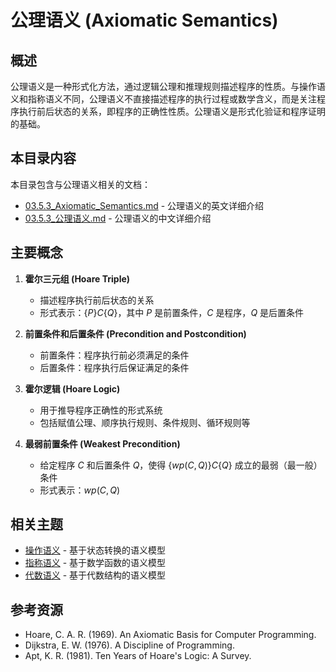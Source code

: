 # 公理语义 (Axiomatic Semantics)

## 概述

公理语义是一种形式化方法，通过逻辑公理和推理规则描述程序的性质。与操作语义和指称语义不同，公理语义不直接描述程序的执行过程或数学含义，而是关注程序执行前后状态的关系，即程序的正确性性质。公理语义是形式化验证和程序证明的基础。

## 本目录内容

本目录包含与公理语义相关的文档：

- [03.5.3_Axiomatic_Semantics.md](./03.5.3_Axiomatic_Semantics.md) - 公理语义的英文详细介绍
- [03.5.3_公理语义.md](./03.5.3_公理语义.md) - 公理语义的中文详细介绍

## 主要概念

1. **霍尔三元组 (Hoare Triple)**
   - 描述程序执行前后状态的关系
   - 形式表示：$\{P\} C \{Q\}$，其中 $P$ 是前置条件，$C$ 是程序，$Q$ 是后置条件

2. **前置条件和后置条件 (Precondition and Postcondition)**
   - 前置条件：程序执行前必须满足的条件
   - 后置条件：程序执行后保证满足的条件

3. **霍尔逻辑 (Hoare Logic)**
   - 用于推导程序正确性的形式系统
   - 包括赋值公理、顺序执行规则、条件规则、循环规则等

4. **最弱前置条件 (Weakest Precondition)**
   - 给定程序 $C$ 和后置条件 $Q$，使得 $\{wp(C, Q)\} C \{Q\}$ 成立的最弱（最一般）条件
   - 形式表示：$wp(C, Q)$

## 相关主题

- [操作语义](../03.5.1_Operational_Semantics/README.md) - 基于状态转换的语义模型
- [指称语义](../03.5.2_Denotational_Semantics/README.md) - 基于数学函数的语义模型
- [代数语义](../03.5.4_Algebraic_Semantics/README.md) - 基于代数结构的语义模型

## 参考资源

- Hoare, C. A. R. (1969). An Axiomatic Basis for Computer Programming.
- Dijkstra, E. W. (1976). A Discipline of Programming.
- Apt, K. R. (1981). Ten Years of Hoare's Logic: A Survey.
